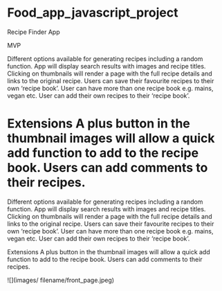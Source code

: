 # Food_app_javascript_project

Recipe Finder App

MVP


Different options available for generating recipes including a random function.
App will display search results with images and recipe titles.
Clicking on thumbnails will render a page with the full recipe details and links to the original recipe.
Users can save their favourite recipes to their own ‘recipe book’.
User can have more than one recipe book e.g. mains, vegan etc.
User can add their own recipes to their ‘recipe book’.


Extensions
A plus button in the thumbnail images will allow a quick add function to add to the recipe book.
Users can add comments to their recipes.
=======
Different options available for generating recipes including a random function. App will display search results with images and recipe titles. Clicking on thumbnails will render a page with the full recipe details and links to the original recipe. Users can save their favourite recipes to their own ‘recipe book’. User can have more than one recipe book e.g. mains, vegan etc. User can add their own recipes to their ‘recipe book’.

Extensions
A plus button in the thumbnail images will allow a quick add function to add to the recipe book. Users can add comments to their recipes.


![](images/ filename/front_page.jpeg)
